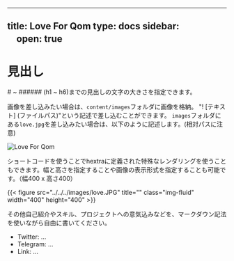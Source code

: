 
---
title:  Love For Qom 
type: docs 
sidebar:   
　open: true 
---  

# 見出し
*# ~ ######* (h1 ~ h6)までの見出しの文字の大きさを指定できます。

画像を差し込みたい場合は、`content/images`フォルダに画像を格納。
"! [テキスト] (ファイルパス)"という記述で差し込むことができます。
`images`フォルダにある`love.jpg`を差し込みたい場合は、以下のように記述します。(相対パスに注意)

![Love For Qom](/images/love.JPG)

ショートコードを使うことでhextraに定義された特殊なレンダリングを使うこともできます。幅と高さを指定することや画像の表示形式を指定することも可能です。（幅400 x 高さ400）


{{< figure src="../../../images/love.JPG" title="" class="img-fluid" width="400" height="400" >}}

その他自己紹介やスキル、プロジェクトへの意気込みなどを、マークダウン記法を使いながら自由に書いてください。

- Twitter: … 
- Telegram: … 
- Link: …

